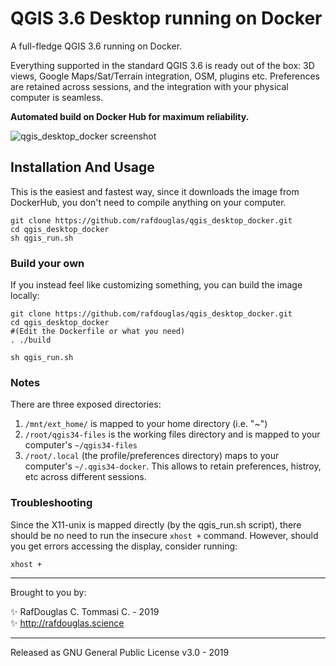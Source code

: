 # QGIS 3.6 Desktop running on Docker

A full-fledge QGIS 3.6 running on Docker.

Everything supported in the standard QGIS 3.6 is ready out of the box: 3D views, Google Maps/Sat/Terrain integration, OSM, plugins etc.
Preferences are retained across sessions, and the integration with your physical computer is seamless.

**Automated build on Docker Hub for maximum reliability.**

![qgis_desktop_docker screenshot](https://raw.githubusercontent.com/rafdouglas/qgis_desktop_docker/3.4/docs/qgis_desktop_docker_3.4.jpg)


## Installation And Usage

This is the easiest and fastest way, since it downloads the image from DockerHub, you don't need to compile anything on your computer.

    git clone https://github.com/rafdouglas/qgis_desktop_docker.git
    cd qgis_desktop_docker
    sh qgis_run.sh

### Build your own

If you instead feel like customizing something, you can build the image locally:

    git clone https://github.com/rafdouglas/qgis_desktop_docker.git
    cd qgis_desktop_docker
    #(Edit the Dockerfile or what you need)
    . ./build
    
    sh qgis_run.sh 

### Notes

There are three exposed directories:
1. `/mnt/ext_home/` is mapped to your home directory (i.e. "~") 
2. `/root/qgis34-files` is the working files directory and is mapped to your computer's `~/qgis34-files`
3. `/root/.local` (the profile/preferences directory) maps to your computer's `~/.qgis34-docker`. This allows to retain preferences, histroy, etc across different sessions.

### Troubleshooting

Since the X11-unix is mapped directly (by the qgis_run.sh script), there should be no need to run the insecure `xhost +` command.
However, should you get errors accessing the display, consider running:

    xhost +

- - -
Brought to you by: 

:sparkles: RafDouglas C. Tommasi C. -  2019  
:sparkles: http://rafdouglas.science  

- - -
Released as GNU General Public License v3.0 - 2019

